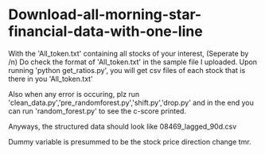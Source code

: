 # Download-all-morning-star-financial-data-with-one-line
With the 'All_token.txt' containing all stocks of your interest,
(Seperate by /n) 
Do check the format of 'All_token.txt' in the sample file I uploaded.
Upon running 'python get_ratios.py', you will get csv files of
each stock that is there in you 'All_token.txt'

Also when any error is occuring, plz run 'clean_data.py','pre_randomforest.py','shift.py','drop.py'
and in the end you can run 'random_forest.py' to see the c-score printed.

Anyways, the structured data should look like 08469_lagged_90d.csv

Dummy variable is presummed to be the stock price direction change tmr.
